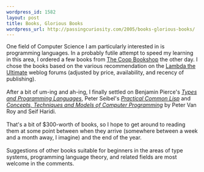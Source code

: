 ```yaml
--- 
wordpress_id: 1582
layout: post
title: Books, Glorious Books
wordpress_url: http://passingcuriosity.com/2005/books-glorious-books/
---
```

One field of Computer Science I am particularly interested in is programming languages. In a probably futile attempt to speed my learning in this area, I ordered a few books from <a href="http://www.coop-bookshop.com.au/">The Coop Bookshop</a> the other day. I chose the books based on the various recommendation on the <a href="http://lambda-the-ultimate.org/">Lambda the Ultimate</a> weblog forums (adjusted by price, availability, and recency of publishing).<br /><br />After a bit of um-ing and ah-ing, I finally settled on Benjamin Pierce's <a href="http://www.cis.upenn.edu/~bcpierce/tapl/" style="font-style: italic;">Types and Programming Languages</a>, Peter Seibel's <a href="http://www.gigamonkeys.com/book/" style="font-style: italic;">Practical Common Lisp</a> and <a href="http://www.info.ucl.ac.be/people/PVR/book.html" style="font-style: italic;">Concepts, Techniques and Models of Computer Programming</a> by Peter Van Roy and Seif Haridi.<br /><br />That's a bit of $300-worth of books, so I hope to get around to reading them at some point between when they arrive (somewhere between a week and a month away, I imagine) and the end of the year.<br /><br />Suggestions of other books suitable for beginners in the areas of type systems, programming language theory, and related fields are most welcome in the comments.
